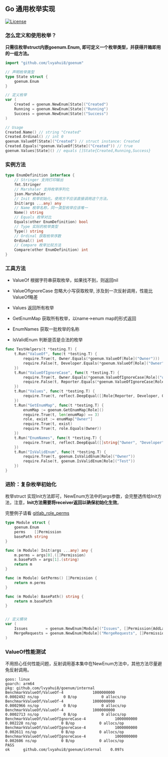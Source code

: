 ## Go 通用枚举实现

[![License](https://img.shields.io/badge/license-Apache%202-blue.svg)](https://www.apache.org/licenses/LICENSE-2.0)


### 怎么定义和使用枚举？

**只需往枚举struct内嵌goenum.Enum, 即可定义一个枚举类型，并获得开箱即用的一组方法。**

```go
import "github.com/lvyahui8/goenum"

// 声明枚举类型
type State struct {
    goenum.Enum
}

// 定义枚举
var (
    Created = goenum.NewEnum[State]("Created")
    Running = goenum.NewEnum[State]("Running")
    Success = goenum.NewEnum[State]("Success")
)

// Usage
Created.Name() // string "Created"
Created.Ordinal() // int 0
goenum.ValueOf[State]("Created") // struct instance: Created
Created.Equals(*goenum.ValueOf[State]("Created")) // true
goenum.Values[State]() // equals []State{Created,Running,Success}
```

### 实例方法

```go
type EnumDefinition interface {
    // Stringer 支持打印输出
    fmt.Stringer
    // Marshaler 支持枚举序列化
    json.Marshaler
    // Init 枚举初始化。使用方不应该直接调用这个方法。
    Init(args ...any) any
    // Name 枚举名称，同一类型枚举应该唯一
    Name() string
    // Equals 枚举对比
    Equals(other EnumDefinition) bool
    // Type 实际的枚举类型
    Type() string
    // Ordinal 获取枚举序数
    Ordinal() int
    // Compare 枚举比较方法
    Compare(other EnumDefinition) int
}
```

### 工具方法

- ValueOf 根据字符串获取枚举，如果找不到，则返回nil

- ValueOfIgnoreCase 忽略大小写获取枚举, 涉及到一次反射调用，性能比ValueOf略差

- Values 返回所有枚举

- GetEnumMap 获取所有枚举，以name->enum map的形式返回

- EnumNames  获取一批枚举的名称

- IsValidEnum 判断是否是合法的枚举

```go
func TestHelpers(t *testing.T) {
    t.Run("ValueOf", func(t *testing.T) {
        require.True(t, Owner.Equals(*goenum.ValueOf[Role]("Owner")))
        require.False(t, Developer.Equals(*goenum.ValueOf[Role]("Owner")))
    })
    t.Run("ValueOfIgnoreCase", func(t *testing.T) {
        require.True(t, Owner.Equals(*goenum.ValueOfIgnoreCase[Role]("oWnEr")))
        require.False(t, Reporter.Equals(*goenum.ValueOfIgnoreCase[Role]("oWnEr")))
    })
    t.Run("Values", func(t *testing.T) {
        require.True(t, reflect.DeepEqual([]Role{Reporter, Developer, Owner}, goenum.Values[Role]()))
    })
    t.Run("GetEnumMap", func(t *testing.T) {
        enumMap := goenum.GetEnumMap[Role]()
        require.True(t, len(enumMap) == 3)
        role, exist := enumMap["Owner"]
        require.True(t, exist)
        require.True(t, role.Equals(Owner))
    })
    t.Run("EnumNames", func(t *testing.T) {
        require.True(t, reflect.DeepEqual([]string{"Owner", "Developer"}, goenum.EnumNames(Owner, Developer)))
    })
    t.Run("IsValidEnum", func(t *testing.T) {
        require.True(t, goenum.IsValidEnum[Role]("Owner"))
        require.False(t, goenum.IsValidEnum[Role]("Test"))
    })
}
```

### 进阶：复杂枚举初始化

枚举struct 实现Init方法即可，NewEnum方法中的args参数，会完整透传给Init方法，注意，**Init方法需要将receiver返回以确保初始化生效**。

完整例子请看 [gitlab_role_perms](internal/role_enums.go)

```go
type Module struct {
    goenum.Enum
    perms    []Permission
    basePath string
}

func (m Module) Init(args ...any) any {
    m.perms = args[0].([]Permission)
    m.basePath = args[1].(string)
    return m
}

func (m Module) GetPerms() []Permission {
    return m.perms
}

func (m Module) BasePath() string {
    return m.basePath
}


// 定义模块
var (
    Issues        = goenum.NewEnum[Module]("Issues", []Permission{AddLabels, AddTopic}, "/issues/")
    MergeRequests = goenum.NewEnum[Module]("MergeRequests", []Permission{ViewMergeRequest, ApproveMergeRequest, DeleteMergeRequest}, "/merge/")
)
```

### ValueOf性能测试

不用担心任何性能问题，反射调用基本集中在NewEnum方法中，其他方法尽量避免反射调用。

```text
goos: linux
goarch: arm64
pkg: github.com/lvyahui8/goenum/internal
BenchmarkValueOf/ValueOf-4             1000000000             0.0002492 ns/op           0 B/op           0 allocs/op
BenchmarkValueOf/ValueOf-4             1000000000             0.0002966 ns/op           0 B/op           0 allocs/op
BenchmarkValueOf/ValueOf-4             1000000000             0.0002713 ns/op           0 B/op           0 allocs/op
BenchmarkValueOf/ValueOfIgnoreCase-4             1000000000             0.002228 ns/op           0 B/op           0 allocs/op
BenchmarkValueOf/ValueOfIgnoreCase-4             1000000000             0.002611 ns/op           0 B/op           0 allocs/op
BenchmarkValueOf/ValueOfIgnoreCase-4             1000000000             0.002606 ns/op           0 B/op           0 allocs/op
PASS
ok      github.com/lvyahui8/goenum/internal    0.097s
```